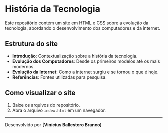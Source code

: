 # História da Tecnologia

Este repositório contém um site em HTML e CSS sobre a evolução da tecnologia, abordando o desenvolvimento dos computadores e da internet.

## Estrutura do site
- **Introdução**: Contextualização sobre a história da tecnologia.
- **Evolução dos Computadores**: Desde os primeiros modelos até os mais modernos.
- **Evolução da Internet**: Como a internet surgiu e se tornou o que é hoje.
- **Referências**: Fontes utilizadas para pesquisa.

## Como visualizar o site
1. Baixe os arquivos do repositório.
2. Abra o arquivo `index.html` em um navegador.

---
Desenvolvido por **[Vinícius Ballestero Branco]**
